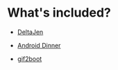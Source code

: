 What's included?
================

- [DeltaJen](https://github.com/CyboLabs/DeltaJen)

- [Android Dinner](https://github.com/NemesisRE/dinner)

- [gif2boot](https://github.com/abielzuliom/gif2boot)
